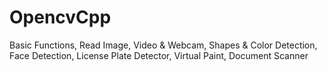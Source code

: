 # OpencvCpp
Basic Functions, Read Image, Video &amp; Webcam, Shapes &amp; Color Detection, Face Detection, License Plate Detector, Virtual Paint, Document Scanner
